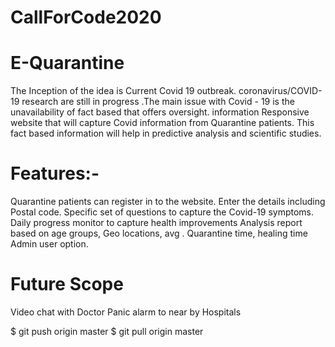 # CallForCode2020

# E-Quarantine

The Inception of the idea is Current Covid 19 outbreak. coronavirus/COVID-19 research are still in progress .The main issue with Covid - 19 is the unavailability of fact based that offers oversight. information
Responsive website that will capture Covid information from Quarantine patients.
This fact based information will help in predictive analysis and scientific studies.

# Features:-

Quarantine patients can register in to the website. Enter the details including Postal code.
Specific set of questions to capture the Covid-19 symptoms.
Daily progress monitor to capture health improvements
Analysis report based on age groups, Geo locations, avg . Quarantine time, healing time
Admin user option.

# Future Scope

Video chat with Doctor
Panic alarm to near by Hospitals


$ git push origin master
$ git pull origin master
